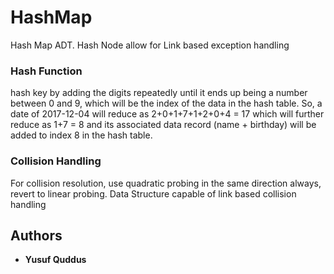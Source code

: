 # HashMap
Hash Map ADT. Hash Node allow for Link based exception handling

### Hash Function

hash key by adding the digits repeatedly until it ends up being a number between 0 and 9, which will be the index of the data in the hash table. So, a date of 2017-12-04 will reduce as 2+0+1+7+1+2+0+4 = 17 which will further reduce as 1+7 = 8 and its associated data record (name + birthday) will be added to index 8 in the hash table.

### Collision Handling

For collision resolution, use quadratic probing in the same direction always, revert to linear probing. Data Structure capable of link based collision handling

## Authors

* **Yusuf Quddus**
